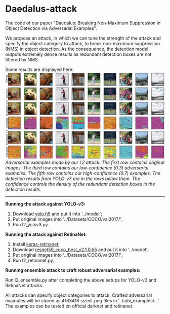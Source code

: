 # Daedalus-attack
The code of our paper "Daedalus: Breaking Non-Maximum Suppression in Object Detection via Adversarial Examples".

We propose an attack, in which we can tune the strength of the attack and specify the object category to attack, to break non-maximum suppression (NMS) in object detection. As the consequence, the detection model outputs extremely dense results as redundant detection boxes are not filtered by NMS.

Some results are displayed here:
![Alt text](resources/l2attack.jpg)
*Adversarial examples made by our L2 attack. The first row contains original images. The third row contains our low-confidence (0.3) adversarial examples. The fifth row contains our high-confidence (0.7) examples. The detection results from YOLO-v3 are in the rows below them. The confidence controls the density of the redundant detection boxes in the detection results.*

---

**Running the attack against YOLO-v3:**
1. Download [yolo.h5](https://1drv.ms/u/s!AqftEu9YAdEGidZ7vEm-4v4c2sV-Lw) and put it into '../model';
2. Put original images into '../Datasets/COCO/val2017/';
3. Run l2_yolov3.py.

**Running the attack against RetinaNet:**
1. Install [keras-retinanet](https://github.com/fizyr/keras-retinanet);
2. Download [resnet50_coco_best_v2.1.0.h5](https://drive.google.com/file/d/1N6Xg5SOW8Ic4hpC8PoIRvggcstx0HcXw/view?usp=sharing) and put it into '../model';
3. Put original images into '../Datasets/COCO/val2017/';
4. Run l2_retinanet.py.

**Running ensemble attack to craft robust adversarial examples:**

Run l2_ensemble.py after completing the above setups for YOLO-v3 and RetinaNet attacks.

All attacks can specify object categories to attack. Crafted adversarial examples will be stored as 416X416 sized .png files in '../adv_examples/...'. The examples can be tested on official darknet and retinanet.
